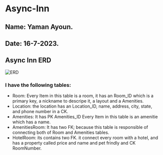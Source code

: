 # Async-Inn
## Name: Yaman Ayoun.
## Date: 16-7-2023.

## Async Inn ERD
![ERD](Asserts/lab11.png)

### I have the following tables:
* Room: Every Item in this table is a room, it has an Room_ID which is a primary key, a nickname to descripe it, a layout and a Amenities.
* Location: the location has an Location_ID, name, address, city, state, and phone number in a CK.
* Amenities: It has PK Amenities_ID Every Item in this table is an amenitie which has a name.
* AmenitiesRoom: It has two FK; because this table is responsible of connecting both of Room and Amenities tables.
* HotelRoom: its contains two FK. it connect every room with a hotel, and has a property called price and name and pet frindly and CK RoomNumber.
